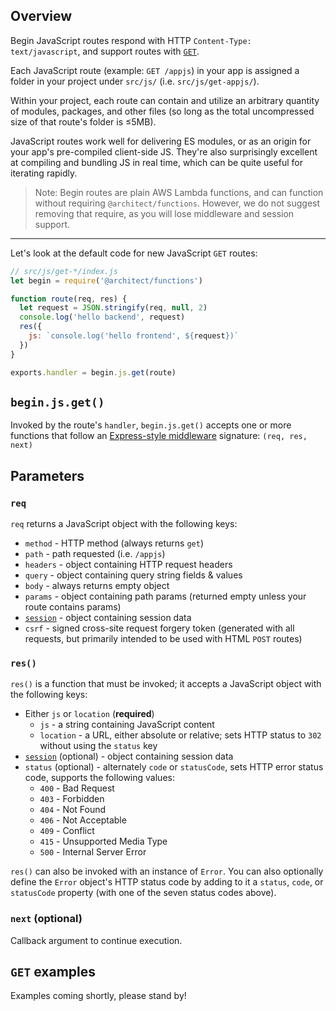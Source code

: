 ## Overview

Begin JavaScript routes respond with HTTP `Content-Type: text/javascript`, and support routes with [`GET`](#begin-js-get-).

Each JavaScript route (example: `GET /appjs`) in your app is assigned a folder in your project under `src/js/` (i.e. `src/js/get-appjs/`).

Within your project, each route can contain and utilize an arbitrary quantity of modules, packages, and other files (so long as the total uncompressed size of that route's folder is ≤5MB).
<!-- @todo more about cloud function limits doc(s) -->

JavaScript routes work well for delivering ES modules, or as an origin for your app's pre-compiled client-side JS. They're also surprisingly excellent at compiling and bundling JS in real time, which can be quite useful for iterating rapidly.

> Note: Begin routes are plain AWS Lambda functions, and can function without requiring `@architect/functions`. However, we do not suggest removing that require, as you will lose middleware and session support.

---

Let's look at the default code for new JavaScript `GET` routes:

```js
// src/js/get-*/index.js
let begin = require('@architect/functions')

function route(req, res) {
  let request = JSON.stringify(req, null, 2)
  console.log('hello backend', request)
  res({
    js: `console.log('hello frontend', ${request})`
  })
}

exports.handler = begin.js.get(route)
```


## `begin.js.get()`

Invoked by the route's `handler`, `begin.js.get()` accepts one or more functions that follow an [Express-style middleware](https://expressjs.com/en/guide/writing-middleware.html) signature: `(req, res, next)`

## Parameters

### `req`

`req` returns a JavaScript object with the following keys:

- `method` - HTTP method (always returns `get`)
- `path` - path requested (i.e. `/appjs`)
- `headers` - object containing HTTP request headers
- `query` - object containing query string fields & values
- `body` - always returns empty object
- `params` - object containing path params (returned empty unless your route contains params)
- [`session`](/en/routes-functions/sessions/) - object containing session data
- `csrf` - signed cross-site request forgery token (generated with all requests, but primarily intended to be used with HTML `POST` routes)


### `res()`

`res()` is a function that must be invoked; it accepts a JavaScript object with the following keys:

- Either `js` or `location` (**required**)
  - `js` - a string containing JavaScript content
  - `location` - a URL, either absolute or relative; sets HTTP status to `302` without using the `status` key
- [`session`](/en/routes-functions/sessions/#how-sessions-work) (optional) - object containing session data
- `status` (optional) - alternately `code` or `statusCode`, sets HTTP error status code, supports the following values:
  - `400` - Bad Request
  - `403` - Forbidden
  - `404` - Not Found
  - `406` - Not Acceptable
  - `409` - Conflict
  - `415` - Unsupported Media Type
  - `500` - Internal Server Error

`res()` can also be invoked with an instance of `Error`. You can also optionally define the `Error` object's HTTP status code by adding to it a `status`, `code`, or `statusCode` property (with one of the seven status codes above).


### `next` (optional)

Callback argument to continue execution.


## `GET` examples

Examples coming shortly, please stand by!
